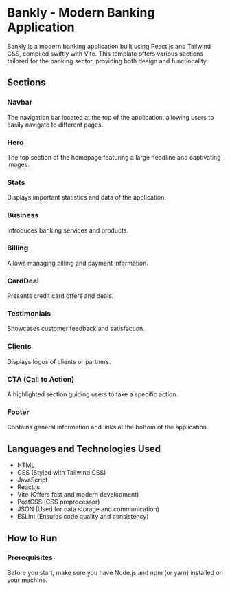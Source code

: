 # Bankly - Modern Banking Application

Bankly is a modern banking application built using React.js and Tailwind CSS, compiled swiftly with Vite. This template offers various sections tailored for the banking sector, providing both design and functionality.

## Sections

### Navbar
The navigation bar located at the top of the application, allowing users to easily navigate to different pages.

### Hero
The top section of the homepage featuring a large headline and captivating images.

### Stats
Displays important statistics and data of the application.

### Business
Introduces banking services and products.

### Billing
Allows managing billing and payment information.

### CardDeal
Presents credit card offers and deals.

### Testimonials
Showcases customer feedback and satisfaction.

### Clients
Displays logos of clients or partners.

### CTA (Call to Action)
A highlighted section guiding users to take a specific action.

### Footer
Contains general information and links at the bottom of the application.

## Languages and Technologies Used
- HTML
- CSS (Styled with Tailwind CSS)
- JavaScript
- React.js
- Vite (Offers fast and modern development)
- PostCSS (CSS preprocessor)
- JSON (Used for data storage and communication)
- ESLint (Ensures code quality and consistency)

## How to Run

### Prerequisites
Before you start, make sure you have Node.js and npm (or yarn) installed on your machine.